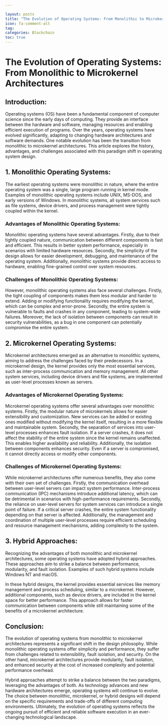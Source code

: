 ```yaml
---

layout: posts
title: "The Evolution of Operating Systems: From Monolithic to Microkernel Architectures"
icon: fa-comment-alt
tag:      
categories: Blockchain
toc: true
---
```




# The Evolution of Operating Systems: From Monolithic to Microkernel Architectures

## Introduction:

Operating systems (OS) have been a fundamental component of computer science since the early days of computing. They provide an interface between the hardware and software, managing resources and enabling efficient execution of programs. Over the years, operating systems have evolved significantly, adapting to changing hardware architectures and software demands. One notable evolution has been the transition from monolithic to microkernel architectures. This article explores the history, advantages, and challenges associated with this paradigm shift in operating system design.

## 1. Monolithic Operating Systems:

The earliest operating systems were monolithic in nature, where the entire operating system was a single, large program running in kernel mode. Examples of monolithic operating systems include UNIX, MS-DOS, and early versions of Windows. In monolithic systems, all system services such as file systems, device drivers, and process management were tightly coupled within the kernel.

### Advantages of Monolithic Operating Systems:

Monolithic operating systems have several advantages. Firstly, due to their tightly coupled nature, communication between different components is fast and efficient. This results in better system performance, especially in scenarios with limited hardware resources. Secondly, the simplicity of the design allows for easier development, debugging, and maintenance of the operating system. Additionally, monolithic systems provide direct access to hardware, enabling fine-grained control over system resources.

### Challenges of Monolithic Operating Systems:

However, monolithic operating systems also face several challenges. Firstly, the tight coupling of components makes them less modular and harder to extend. Adding or modifying functionality requires modifying the kernel, which can be complex and error-prone. Secondly, the entire system is vulnerable to faults and crashes in any component, leading to system-wide failures. Moreover, the lack of isolation between components can result in security vulnerabilities, as a bug in one component can potentially compromise the entire system.

## 2. Microkernel Operating Systems:

Microkernel architectures emerged as an alternative to monolithic systems, aiming to address the challenges faced by their predecessors. In a microkernel design, the kernel provides only the most essential services, such as inter-process communication and memory management. All other system services, including device drivers and file systems, are implemented as user-level processes known as servers.

### Advantages of Microkernel Operating Systems:

Microkernel operating systems offer several advantages over monolithic systems. Firstly, the modular nature of microkernels allows for easier extensibility and customization. New services can be added or existing ones modified without modifying the kernel itself, resulting in a more flexible and maintainable system. Secondly, the separation of services into user-level processes enhances fault isolation. If a server crashes, it does not affect the stability of the entire system since the kernel remains unaffected. This enables higher availability and reliability. Additionally, the isolation between components enhances security. Even if a server is compromised, it cannot directly access or modify other components.

### Challenges of Microkernel Operating Systems:

While microkernel architectures offer numerous benefits, they also come with their own set of challenges. Firstly, the communication overhead between user-level servers can impact system performance. Inter-process communication (IPC) mechanisms introduce additional latency, which can be detrimental in scenarios with high-performance requirements. Secondly, the reliance on user-level servers for system services can introduce a single point of failure. If a critical server crashes, the entire system functionality depending on that server is affected. Additionally, the management and coordination of multiple user-level processes require efficient scheduling and resource management mechanisms, adding complexity to the system.

## 3. Hybrid Approaches:

Recognizing the advantages of both monolithic and microkernel architectures, some operating systems have adopted hybrid approaches. These approaches aim to strike a balance between performance, modularity, and fault isolation. Examples of such hybrid systems include Windows NT and macOS.

In these hybrid designs, the kernel provides essential services like memory management and process scheduling, similar to a microkernel. However, additional components, such as device drivers, are included in the kernel space for better performance. This approach allows for faster communication between components while still maintaining some of the benefits of a microkernel architecture.

## Conclusion:

The evolution of operating systems from monolithic to microkernel architectures represents a significant shift in the design philosophy. While monolithic operating systems offer simplicity and performance, they suffer from challenges related to extensibility, fault isolation, and security. On the other hand, microkernel architectures provide modularity, fault isolation, and enhanced security at the cost of increased complexity and potential performance overhead.

Hybrid approaches attempt to strike a balance between the two paradigms, leveraging the advantages of both. As technology advances and new hardware architectures emerge, operating systems will continue to evolve. The choice between monolithic, microkernel, or hybrid designs will depend on the specific requirements and trade-offs of different computing environments. Ultimately, the evolution of operating systems reflects the ongoing pursuit of efficient and reliable software execution in an ever-changing technological landscape.